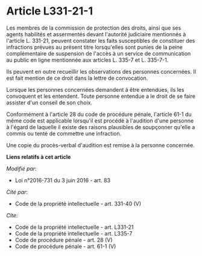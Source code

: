 # Article L331-21-1

Les membres de la commission de protection des droits, ainsi que ses agents habilités et assermentés devant l'autorité
judiciaire mentionnés à l'article L. 331-21, peuvent constater les faits susceptibles de constituer des infractions prévues
au présent titre lorsqu'elles sont punies de la peine complémentaire de suspension de l'accès à un service de communication
au public en ligne mentionnée aux articles L. 335-7 et L. 335-7-1. 

Ils peuvent en outre recueillir les observations des personnes concernées. Il est fait mention de ce droit dans la lettre de
convocation. 

Lorsque les personnes concernées demandent à être entendues, ils les convoquent et les entendent. Toute personne entendue a
le droit de se faire assister d'un conseil de son choix. 

Conformément à l'article 28 du code de procédure pénale, l'article 61-1 du même code est applicable lorsqu'il est procédé à
l'audition d'une personne à l'égard de laquelle il existe des raisons plausibles de soupçonner qu'elle a commis ou tenté de
commettre une infraction. 

Une copie du procès-verbal d'audition est remise à la personne concernée.

**Liens relatifs à cet article**

_Modifié par_:

  - Loi n°2016-731 du 3 juin 2016 - art. 83

_Cité par_:

  - Code de la propriété intellectuelle - art. 331-40 (V)

_Cite_:

  - Code de la propriété intellectuelle - art. L331-21
  - Code de la propriété intellectuelle - art. L335-7
  - Code de procédure pénale - art. 28 (V)
  - Code de procédure pénale - art. 61-1 (V)
